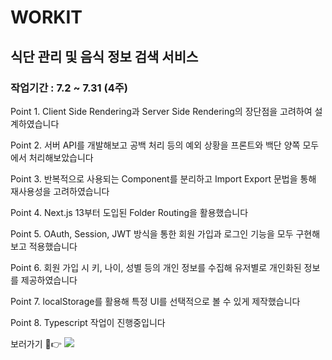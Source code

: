 <h1>WORKIT</h1>
<a href="https://nextjs-dashboard-black-three-30.vercel.app/" target="_blank"></a>
<h2>식단 관리 및 음식 정보 검색 서비스</h2>
<h3>작업기간 : 7.2 ~ 7.31 (4주)</h3>
<p>Point 1. Client Side Rendering과 Server Side Rendering의 장단점을 고려하여 설계하였습니다</p>
<p>Point 2. 서버 API를 개발해보고 공백 처리 등의 예외 상황을 프론트와 백단 양쪽 모두에서 처리해보았습니다</p>
<p>Point 3. 반복적으로 사용되는 Component를 분리하고 Import Export 문법을 통해 재사용성을 고려하였습니다</p>
<p>Point 4. Next.js 13부터 도입된 Folder Routing을 활용했습니다</p>
<p>Point 5. OAuth, Session, JWT 방식을 통한 회원 가입과 로그인 기능을 모두 구현해보고 적용했습니다</p>
<p>Point 6. 회원 가입 시 키, 나이, 성별 등의 개인 정보를 수집해 유저별로 개인화된 정보를 제공하였습니다</p>
<p>Point 7. localStorage를 활용해 특정 UI를 선택적으로 볼 수 있게 제작했습니다</p>
<p>Point 8. Typescript 작업이 진행중입니다</p>
보러가기 👀👉 <a href="https://workit-ixjneths6-green23616s-projects.vercel.app/" target="_blank"><img src="https://img.shields.io/badge/WORKIT-68BC73?style=flat-square&logo=vercel&logoColor=white"/></a>
